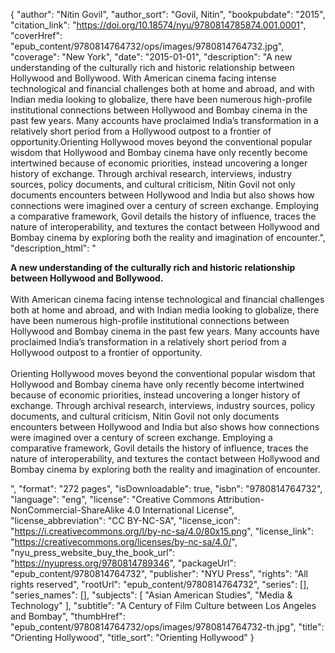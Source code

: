 {
  "author": "Nitin Govil",
  "author_sort": "Govil, Nitin",
  "bookpubdate": "2015",
  "citation_link": "https://doi.org/10.18574/nyu/9780814785874.001.0001",
  "coverHref": "epub_content/9780814764732/ops/images/9780814764732.jpg",
  "coverage": "New York",
  "date": "2015-01-01",
  "description": "A new understanding of the culturally rich and historic relationship between Hollywood and Bollywood. With American cinema facing intense technological and financial challenges both at home and abroad, and with Indian media looking to globalize, there have been numerous high-profile institutional connections between Hollywood and Bombay cinema in the past few years. Many accounts have proclaimed India’s transformation in a relatively short period from a Hollywood outpost to a frontier of opportunity.Orienting Hollywood moves beyond the conventional popular wisdom that Hollywood and Bombay cinema have only recently become intertwined because of economic priorities, instead uncovering a longer history of exchange. Through archival research, interviews, industry sources, policy documents, and cultural criticism, Nitin Govil not only documents encounters between Hollywood and India but also shows how connections were imagined over a century of screen exchange. Employing a comparative framework, Govil details the history of influence, traces the nature of interoperability, and textures the contact between Hollywood and Bombay cinema by exploring both the reality and imagination of encounter.",
  "description_html": "<p><b>A new understanding of the culturally rich and historic relationship between Hollywood and Bollywood.</b> <br><br>With American cinema facing intense technological and financial challenges both at home and abroad, and with Indian media looking to globalize, there have been numerous high-profile institutional connections between Hollywood and Bombay cinema in the past few years. Many accounts have proclaimed India’s transformation in a relatively short period from a Hollywood outpost to a frontier of opportunity.<br><br>Orienting Hollywood moves beyond the conventional popular wisdom that Hollywood and Bombay cinema have only recently become intertwined because of economic priorities, instead uncovering a longer history of exchange. Through archival research, interviews, industry sources, policy documents, and cultural criticism, Nitin Govil not only documents encounters between Hollywood and India but also shows how connections were imagined over a century of screen exchange. Employing a comparative framework, Govil details the history of influence, traces the nature of interoperability, and textures the contact between Hollywood and Bombay cinema by exploring both the reality and imagination of encounter.</p>",
  "format": "272 pages",
  "isDownloadable": true,
  "isbn": "9780814764732",
  "language": "eng",
  "license": "Creative Commons Attribution-NonCommercial-ShareAlike 4.0 International License",
  "license_abbreviation": "CC BY-NC-SA",
  "license_icon": "https://i.creativecommons.org/l/by-nc-sa/4.0/80x15.png",
  "license_link": "https://creativecommons.org/licenses/by-nc-sa/4.0/",
  "nyu_press_website_buy_the_book_url": "https://nyupress.org/9780814789346",
  "packageUrl": "epub_content/9780814764732",
  "publisher": "NYU Press",
  "rights": "All rights reserved",
  "rootUrl": "epub_content/9780814764732",
  "series": [],
  "series_names": [],
  "subjects": [
    "Asian American Studies",
    "Media & Technology"
  ],
  "subtitle": "A Century of Film Culture between Los Angeles and Bombay",
  "thumbHref": "epub_content/9780814764732/ops/images/9780814764732-th.jpg",
  "title": "Orienting Hollywood",
  "title_sort": "Orienting Hollywood"
}

